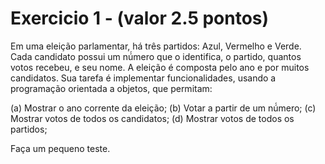 # Exercicio 1 - (valor 2.5 pontos)

Em uma eleição parlamentar, há três partidos: Azul, Vermelho e Verde. Cada candidato possui um nú́mero que o identifica, o partido, quantos votos recebeu, e seu nome. A eleição é composta pelo ano e por muitos candidatos. Sua tarefa é implementar funcionalidades, usando a programação orientada a objetos, que permitam:

(a) Mostrar o ano corrente da eleição;
(b) Votar a partir de um nú́mero;
(c) Mostrar votos de todos os candidatos; 
(d) Mostrar votos de todos os partidos;

Faça um pequeno teste.